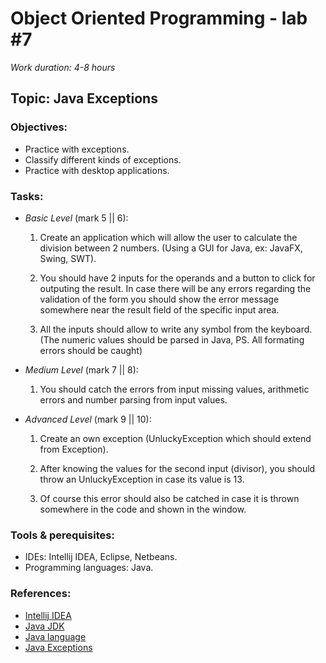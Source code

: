 # Object Oriented Programming - lab #7

_Work duration: 4-8 hours_

## Topic: Java Exceptions

### Objectives:
  - Practice with exceptions.
  - Classify different kinds of exceptions.
  - Practice with desktop applications.
  
### Tasks:

  - _Basic Level_ (mark 5 || 6):
    1. Create an application which will allow the user to calculate the division between 2 numbers. (Using a GUI for Java, ex: JavaFX, Swing, SWT).

    2. You should have 2 inputs for the operands and a button to click for outputing the result. In case there will be any errors regarding the validation of the form you should show the error message somewhere near the result field of the specific input area.

    3. All the inputs should allow to write any symbol from the keyboard. (The numeric values should be parsed in Java, PS. All formating errors should be caught)

  - _Medium Level_ (mark 7 || 8):
    1. You should catch the errors from input missing values, arithmetic errors and number parsing from input values.
    
  - _Advanced Level_ (mark 9 || 10):
    1. Create an own exception (UnluckyException which should extend from Exception).

    2. After knowing the values for the second input (divisor), you should throw an UnluckyException in case its value is 13.

    3. Of course this error should also be catched in case it is thrown somewhere in the code and shown in the window.


### Tools & perequisites:
  - IDEs: Intellij IDEA, Eclipse, Netbeans.
  - Programming languages: Java. 

### References:
  - [Intellij IDEA](https://www.jetbrains.com/idea/)
  - [Java JDK](https://www.oracle.com/technetwork/java/javase/downloads/jdk8-downloads-2133151.html)
  - [Java language](https://www.tutorialspoint.com/java/)
  - [Java Exceptions](https://www.tutorialspoint.com/java/java_exceptions.htm)

